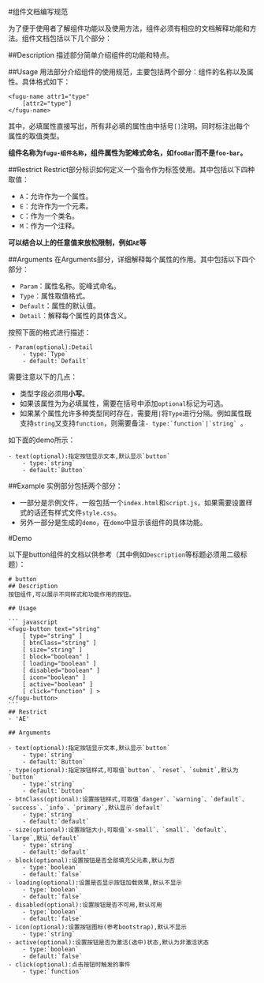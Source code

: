 #组件文档编写规范

为了便于使用者了解组件功能以及使用方法，组件必须有相应的文档解释功能和方法。组件文档包括以下几个部分：

##Description
描述部分简单介绍组件的功能和特点。

##Usage
用法部分介绍组件的使用规范，主要包括两个部分：组件的名称以及属性。具体格式如下：

```
<fugu-name attr1="type"
	[attr2="type"]
</fugu-name>
```
其中，必填属性直接写出，所有非必填的属性由中括号`[]`注明。同时标注出每个属性的取值类型。

**组件名称为`fugu-组件名称`，组件属性为驼峰式命名，如`fooBar`而不是`foo-bar`。**

##Restrict
Restrict部分标识如何定义一个指令作为标签使用。其中包括以下四种取值：

- `A`：允许作为一个属性。
- `E`：允许作为一个元素。
- `C`：作为一个类名。
- `M`：作为一个注释。

**可以结合以上的任意值来放松限制，例如`AE`等**

##Arguments
在Arguments部分，详细解释每个属性的作用。其中包括以下四个部分：

- `Param`：属性名称。驼峰式命名。
- `Type`：属性取值格式。
- `Default`：属性的默认值。
- `Detail`：解释每个属性的具体含义。

按照下面的格式进行描述：

```
- Param(optional):Detail
	- type:`Type`
	- default:`Defailt`
```
需要注意以下的几点：

- 类型字段必须用**小写**。
- 如果该属性为为必填属性，需要在括号中添加`optional`标记为可选。
- 如果某个属性允许多种类型同时存在，需要用`|`将`Type`进行分隔。例如属性既支持`string`又支持`function`，则需要备注```- type:`function`|`string` ```。

如下面的demo所示：

```
- text(optional):指定按钮显示文本,默认显示`button`
    - type:`string`
    - default:`Button`
```

##Example
实例部分包括两个部分：

- 一部分是示例文件，一般包括一个`index.html`和`script.js`，如果需要设置样式的话还有样式文件`style.css`。
- 另外一部分是生成的`demo`，在`demo`中显示该组件的具体功能。

#Demo

以下是button组件的文档以供参考（其中例如`Description`等标题必须用二级标题）：

	
	# button
	## Description
	按钮组件,可以展示不同样式和功能作用的按钮。
	
	## Usage
	
	``` javascript
	<fugu-button text="string"
	    [ type="string" ]
	    [ btnClass="string" ]
	    [ size="string" ]
	    [ block="boolean" ]
	    [ loading="boolean" ]
	    [ disabled="boolean" ]
	    [ icon="boolean" ]
	    [ active="boolean" ]
	    [ click="function" ] >
	</fugu-button>
	```
	## Restrict
	- 'AE'
	
	## Arguments
	
	- text(optional):指定按钮显示文本,默认显示`button`
	    - type:`string`
	    - default:`Button`
	- type(optional):指定按钮样式,可取值`button`、`reset`、`submit`,默认为`button`
	    - type:`string`
	    - default:`button`
	- btnClass(optional):设置按钮样式,可取值`danger`、`warning`、`default`、`success`、`info`、`primary`,默认显示`default`
	    - type:`string`
	    - default:`default`
	- size(optional):设置按钮大小,可取值`x-small`、`small`、`default`、`large`,默认`default`
	    - type:`string`
	    - default:`default`
	- block(optional):设置按钮是否全部填充父元素,默认为否
	    - type:`boolean`
	    - default:`false`
	- loading(optional):设置是否显示按钮加载效果,默认不显示
	    - type:`boolean`
	    - default:`false`
	- disabled(optional):设置按钮是否不可用,默认可用
	    - type:`boolean`
	    - default:`false`
	- icon(optional):设置按钮图标(参考bootstrap),默认不显示
	    - type:`string`
	- active(optional):设置按钮是否为激活(选中)状态,默认为非激活状态
	    - type:`boolean`
	    - default:`false`
	- click(optional):点击按钮时触发的事件
	    - type:`function`
	


